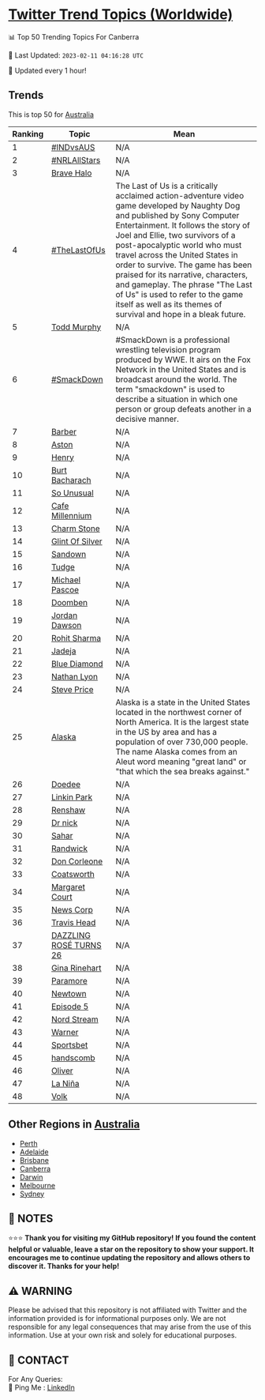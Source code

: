 [Twitter Trend Topics (Worldwide)](https://github.com/ErcinDedeoglu/Twitter-Trend-Topics)
==========


📊 Top 50 Trending Topics For Canberra

📆 Last Updated: `2023-02-11 04:16:28 UTC`

🔧 Updated every 1 hour!


## Trends

This is top 50 for [Australia](</Australia>)

| Ranking | Topic | Mean |
| ------- | ------------ | ------------ |
| 1 | [#INDvsAUS](http://twitter.com/search?q=%23INDvsAUS) | N/A |
| 2 | [#NRLAllStars](http://twitter.com/search?q=%23NRLAllStars) | N/A |
| 3 | [Brave Halo](http://twitter.com/search?q=Brave+Halo) | N/A |
| 4 | [#TheLastOfUs](http://twitter.com/search?q=%23TheLastOfUs) | The Last of Us is a critically acclaimed action-adventure video game developed by Naughty Dog and published by Sony Computer Entertainment. It follows the story of Joel and Ellie, two survivors of a post-apocalyptic world who must travel across the United States in order to survive. The game has been praised for its narrative, characters, and gameplay. The phrase "The Last of Us" is used to refer to the game itself as well as its themes of survival and hope in a bleak future. |
| 5 | [Todd Murphy](http://twitter.com/search?q=Todd+Murphy) | N/A |
| 6 | [#SmackDown](http://twitter.com/search?q=%23SmackDown) | #SmackDown is a professional wrestling television program produced by WWE. It airs on the Fox Network in the United States and is broadcast around the world. The term "smackdown" is used to describe a situation in which one person or group defeats another in a decisive manner. |
| 7 | [Barber](http://twitter.com/search?q=Barber) | N/A |
| 8 | [Aston](http://twitter.com/search?q=Aston) | N/A |
| 9 | [Henry](http://twitter.com/search?q=Henry) | N/A |
| 10 | [Burt Bacharach](http://twitter.com/search?q=Burt+Bacharach) | N/A |
| 11 | [So Unusual](http://twitter.com/search?q=So+Unusual) | N/A |
| 12 | [Cafe Millennium](http://twitter.com/search?q=Cafe+Millennium) | N/A |
| 13 | [Charm Stone](http://twitter.com/search?q=Charm+Stone) | N/A |
| 14 | [Glint Of Silver](http://twitter.com/search?q=Glint+Of+Silver) | N/A |
| 15 | [Sandown](http://twitter.com/search?q=Sandown) | N/A |
| 16 | [Tudge](http://twitter.com/search?q=Tudge) | N/A |
| 17 | [Michael Pascoe](http://twitter.com/search?q=Michael+Pascoe) | N/A |
| 18 | [Doomben](http://twitter.com/search?q=Doomben) | N/A |
| 19 | [Jordan Dawson](http://twitter.com/search?q=Jordan+Dawson) | N/A |
| 20 | [Rohit Sharma](http://twitter.com/search?q=Rohit+Sharma) | N/A |
| 21 | [Jadeja](http://twitter.com/search?q=Jadeja) | N/A |
| 22 | [Blue Diamond](http://twitter.com/search?q=Blue+Diamond) | N/A |
| 23 | [Nathan Lyon](http://twitter.com/search?q=Nathan+Lyon) | N/A |
| 24 | [Steve Price](http://twitter.com/search?q=Steve+Price) | N/A |
| 25 | [Alaska](http://twitter.com/search?q=Alaska) | Alaska is a state in the United States located in the northwest corner of North America. It is the largest state in the US by area and has a population of over 730,000 people. The name Alaska comes from an Aleut word meaning "great land" or "that which the sea breaks against." |
| 26 | [Doedee](http://twitter.com/search?q=Doedee) | N/A |
| 27 | [Linkin Park](http://twitter.com/search?q=Linkin+Park) | N/A |
| 28 | [Renshaw](http://twitter.com/search?q=Renshaw) | N/A |
| 29 | [Dr nick](http://twitter.com/search?q=Dr+nick) | N/A |
| 30 | [Sahar](http://twitter.com/search?q=Sahar) | N/A |
| 31 | [Randwick](http://twitter.com/search?q=Randwick) | N/A |
| 32 | [Don Corleone](http://twitter.com/search?q=Don+Corleone) | N/A |
| 33 | [Coatsworth](http://twitter.com/search?q=Coatsworth) | N/A |
| 34 | [Margaret Court](http://twitter.com/search?q=Margaret+Court) | N/A |
| 35 | [News Corp](http://twitter.com/search?q=News+Corp) | N/A |
| 36 | [Travis Head](http://twitter.com/search?q=Travis+Head) | N/A |
| 37 | [DAZZLING ROSÉ TURNS 26](http://twitter.com/search?q=DAZZLING+ROS%c3%89+TURNS+26) | N/A |
| 38 | [Gina Rinehart](http://twitter.com/search?q=Gina+Rinehart) | N/A |
| 39 | [Paramore](http://twitter.com/search?q=Paramore) | N/A |
| 40 | [Newtown](http://twitter.com/search?q=Newtown) | N/A |
| 41 | [Episode 5](http://twitter.com/search?q=Episode+5) | N/A |
| 42 | [Nord Stream](http://twitter.com/search?q=Nord+Stream) | N/A |
| 43 | [Warner](http://twitter.com/search?q=Warner) | N/A |
| 44 | [Sportsbet](http://twitter.com/search?q=Sportsbet) | N/A |
| 45 | [handscomb](http://twitter.com/search?q=handscomb) | N/A |
| 46 | [Oliver](http://twitter.com/search?q=Oliver) | N/A |
| 47 | [La Niña](http://twitter.com/search?q=La+Ni%c3%b1a) | N/A |
| 48 | [Volk](http://twitter.com/search?q=Volk) | N/A |



## Other Regions in [Australia](</Australia>)

* [Perth](</Australia/Perth.md>)
* [Adelaide](</Australia/Adelaide.md>)
* [Brisbane](</Australia/Brisbane.md>)
* [Canberra](</Australia/Canberra.md>)
* [Darwin](</Australia/Darwin.md>)
* [Melbourne](</Australia/Melbourne.md>)
* [Sydney](</Australia/Sydney.md>)



## 📝 NOTES

⭐⭐⭐ **Thank you for visiting my GitHub repository! If you found the content helpful or valuable, leave a star on the repository to show your support. It encourages me to continue updating the repository and allows others to discover it. Thanks for your help!**


## ⚠️ WARNING

Please be advised that this repository is not affiliated with Twitter and the information provided is for informational purposes only. We are not responsible for any legal consequences that may arise from the use of this information. Use at your own risk and solely for educational purposes.


## 📨 CONTACT

 For Any Queries:  
            🏓 Ping Me : [LinkedIn](https://www.linkedin.com/in/ercindedeoglu/)
